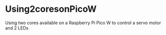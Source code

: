 # Using2coresonPicoW
Using two cores available on a Raspberry Pi Pico W  to control a servo motor and 2 LEDs
